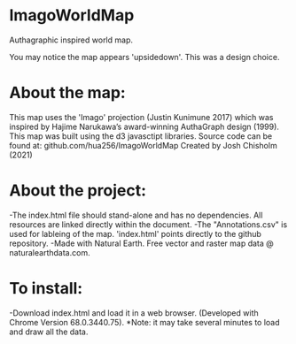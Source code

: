 # ImagoWorldMap
Authagraphic inspired world map.

You may notice the map appears 'upsidedown'. This was a design choice.

# About the map:
This map uses the 'Imago' projection (Justin Kunimune 2017) which was inspired by Hajime Narukawa’s award-winning AuthaGraph design (1999).
This map was built using the d3 javasctipt libraries. Source code can be found at: github.com/hua256/ImagoWorldMap
Created by Josh Chisholm (2021)

# About the project:
-The index.html file should stand-alone and has no dependencies. All resources are linked directly within the document.
-The "Annotations.csv" is used for lableing of the map. 'index.html' points directly to the github repository.
-Made with Natural Earth. Free vector and raster map data @ naturalearthdata.com.

# To install:
-Download index.html and load it in a web browser. (Developed with Chrome Version 68.0.3440.75).
*Note: it may take several minutes to load and draw all the data.

